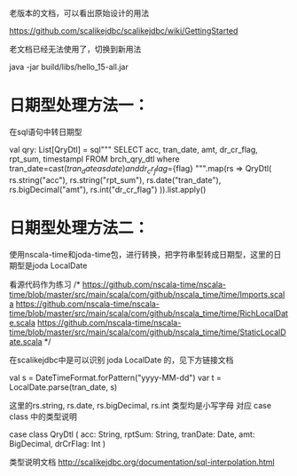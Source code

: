老版本的文档，可以看出原始设计的用法

https://github.com/scalikejdbc/scalikejdbc/wiki/GettingStarted

老文档已经无法使用了，切换到新用法

java -jar build/libs/hello_15-all.jar

日期型处理方法一：
==============
在sql语句中转日期型

val qry: List[QryDtl] = 
    sql"""
    SELECT acc, tran_date, amt, dr_cr_flag, rpt_sum, timestampl
    FROM brch_qry_dtl
    where tran_date=cast(${tran_date} as date) and dr_cr_flag=${flag}
    """.map(rs => QryDtl(
        rs.string("acc"), rs.string("rpt_sum"), rs.date("tran_date"),
        rs.bigDecimal("amt"), rs.int("dr_cr_flag")
    )).list.apply()

日期型处理方法二：
==============
使用nscala-time和joda-time包，进行转换，把字符串型转成日期型，这里的日期型是joda LocalDate

看源代码作为练习
/*
    https://github.com/nscala-time/nscala-time/blob/master/src/main/scala/com/github/nscala_time/time/Imports.scala
    https://github.com/nscala-time/nscala-time/blob/master/src/main/scala/com/github/nscala_time/time/RichLocalDate.scala
    https://github.com/nscala-time/nscala-time/blob/master/src/main/scala/com/github/nscala_time/time/StaticLocalDate.scala
*/

在scalikejdbc中是可以识别 joda LocalDate 的，见下方链接文档

val s = DateTimeFormat.forPattern("yyyy-MM-dd")
var t = LocalDate.parse(tran_date, s)

这里的rs.string, rs.date, rs.bigDecimal, rs.int 类型均是小写字母
对应 case class 中的类型说明

case class QryDtl (
    acc: String, 
    rptSum: String, 
    tranDate: Date,
    amt: BigDecimal,
    drCrFlag: Int
)

类型说明文档
http://scalikejdbc.org/documentation/sql-interpolation.html